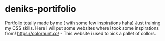 # deniks-portifolio
Portfolio totally made by me ( with some few inspirations haha)
Just training my CSS skills.
Here i will put some websites where i took some inspirations from!
https://colorhunt.co/ - This website i used to pick a pallet of collors.

